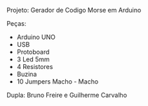 Projeto: Gerador de Codigo Morse em Arduino

Peças:

- Arduino UNO
- USB
- Protoboard
- 3 Led 5mm
- 4 Resistores
- Buzina
- 10 Jumpers Macho - Macho

Dupla: Bruno Freire e Guilherme Carvalho
